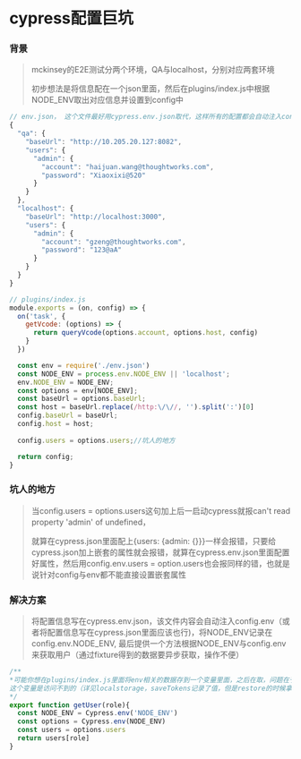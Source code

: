 # cypress配置巨坑

### 背景

> mckinsey的E2E测试分两个环境，QA与localhost，分别对应两套环境
>
> 初步想法是将信息配在一个json里面，然后在plugins/index.js中根据NODE_ENV取出对应信息并设置到config中

```javascript
// env.json， 这个文件最好用cypress.env.json取代，这样所有的配置都会自动注入config.env
{
  "qa": {
    "baseUrl": "http://10.205.20.127:8082",
    "users": {
      "admin": {
        "account": "haijuan.wang@thoughtworks.com",
        "password": "Xiaoxixi@520"
      }
    }
  },
  "localhost": {
    "baseUrl": "http://localhost:3000",
    "users": {
      "admin": {
        "account": "gzeng@thoughtworks.com",
        "password": "123@aA"
      }
    }
  }
}

```

```javascript
// plugins/index.js
module.exports = (on, config) => {
  on('task', {
    getVcode: (options) => {
      return queryVcode(options.account, options.host, config)
    }
  })

  const env = require('./env.json')
  const NODE_ENV = process.env.NODE_ENV || 'localhost';
  env.NODE_ENV = NODE_ENV;
  const options = env[NODE_ENV];
  const baseUrl = options.baseUrl;
  const host = baseUrl.replace(/http:\/\//, '').split(':')[0]
  config.baseUrl = baseUrl;
  config.host = host;
  
  config.users = options.users;//坑人的地方

  return config;
}
```

### 坑人的地方

> 当config.users = options.users这句加上后一启动cypress就报can't read property 'admin' of undefined，
>
> 就算在cypress.json里面配上{users: {admin: {}}}一样会报错，只要给cypress.json加上嵌套的属性就会报错，就算在cypress.env.json里面配置好属性，然后用config.env.users = option.users也会报同样的错，也就是说针对config与env都不能直接设置嵌套属性

### 解决方案

> 将配置信息写在cypress.env.json，该文件内容会自动注入config.env（或者将配置信息写在cypress.json里面应该也行)，将NODE_ENV记录在config.env.NODE_ENV, 最后提供一个方法根据NODE_ENV与config.env来获取用户（通过fixture得到的数据要异步获取，操作不便）

``` javascript
/**
*可能你想在plugins/index.js里面将env相关的数据存到一个变量里面，之后在取，问题在于由于执行环境问题，
这个变量是访问不到的（详见localstorage，saveTokens记录了值，但是restore的时候拿不到值一样，只有通过plugin与command的方式才能拿到存放的变量，在spec文件里面对应操作只能保证当前的测试保存了数据，切到别的测试数据就没了
*/
export function getUser(role){
  const NODE_ENV = Cypress.env('NODE_ENV')
  const options = Cypress.env(NODE_ENV)
  const users = options.users
  return users[role]
}
```

